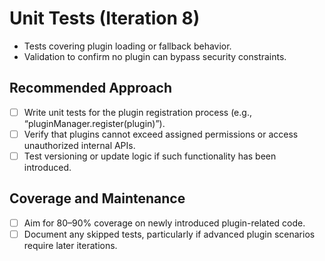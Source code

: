 # Unit Tests (Iteration 8)

- Tests covering plugin loading or fallback behavior.
- Validation to confirm no plugin can bypass security constraints.

## Recommended Approach
- [ ] Write unit tests for the plugin registration process (e.g., “pluginManager.register(plugin)”).
- [ ] Verify that plugins cannot exceed assigned permissions or access unauthorized internal APIs.
- [ ] Test versioning or update logic if such functionality has been introduced.

## Coverage and Maintenance
- [ ] Aim for 80–90% coverage on newly introduced plugin-related code.
- [ ] Document any skipped tests, particularly if advanced plugin scenarios require later iterations. 